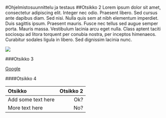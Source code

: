 #Ohjelmistosuunnittelu ja testaus
##Otsikko 2
Lorem ipsum dolor sit amet, consectetur adipiscing elit. Integer nec odio. Praesent libero. Sed cursus ante dapibus diam. Sed nisi. Nulla quis sem at nibh elementum imperdiet. Duis sagittis ipsum. Praesent mauris. Fusce nec tellus sed augue semper porta. Mauris massa. Vestibulum lacinia arcu eget nulla. Class aptent taciti sociosqu ad litora torquent per conubia nostra, per inceptos himenaeos. Curabitur sodales ligula in libero. Sed dignissim lacinia nunc.

![](http://www.flug.fi/sites/default/files/int_linux_final_big.jpg)

###Otsikko 3

[Google](https://www.google.fi)

####Otsikko 4

| Otsikko | Otsikko 2 |
|:--------|----------:|
| Add some text here | Ok? |
| More text here | No? |
